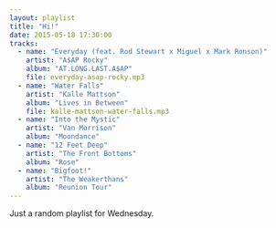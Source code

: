 ```yaml
---
layout: playlist
title: "Hi!"
date: 2015-05-18 17:30:00
tracks:
  - name: "Everyday (feat. Rod Stewart x Miguel x Mark Ronson)"
    artist: "A$AP Rocky"
    album: "AT.LONG.LAST.A$AP"
    file: everyday-asap-rocky.mp3
  - name: "Water Falls"
    artist: "Kalle Mattson"
    album: "Lives in Between"
    file: kalle-mattson-water-falls.mp3
  - name: "Into the Mystic"
    artist: "Van Morrison"
    album: "Moondance"
  - name: "12 Feet Deep"
    artist: "The Front Bottoms"
    album: "Rose"
  - name: "Bigfoot!"
    artist: "The Weakerthans"
    album: "Reunion Tour"
---
```


Just a random playlist for Wednesday.
